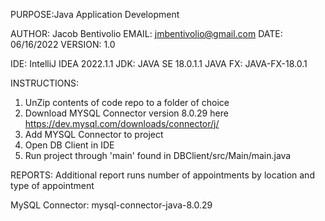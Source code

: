 

PURPOSE:Java Application Development

AUTHOR: Jacob Bentivolio
EMAIL: jmbentivolio@gmail.com
DATE: 06/16/2022
VERSION: 1.0



IDE: IntelliJ IDEA 2022.1.1
JDK: JAVA SE 18.0.1.1
JAVA FX: JAVA-FX-18.0.1

INSTRUCTIONS:
1. UnZip contents of code repo to a folder of choice
2. Download MYSQL Connector version 8.0.29 here https://dev.mysql.com/downloads/connector/j/
3. Add MYSQL Connector to project
4. Open DB Client in IDE
5. Run project through 'main' found in DBClient/src/Main/main.java

REPORTS: Additional report runs number of appointments by location and type of appointment

MySQL Connector: mysql-connector-java-8.0.29
